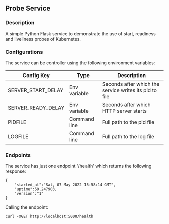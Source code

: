 ## Probe Service

### Description
A simple Python Flask service to demonstrate the use of start, 
readiness and liveliness probes of Kubernetes. 

### Configurations
The service can be controller using the following environment variables:

| Config Key   	        | Type   	    | Description   	| 
|---	                |---	        |---	            |
| SERVER_START_DELAY    | Env variable  | Seconds after which the service writes its pid to file|
| SERVER_READY_DELAY    | Env variable  | Seconds after which HTTP server starts   	            |
| PIDFILE               | Command line  | Full path to the pid file   	                        |
| LOGFILE               | Command line  | Full path to the log file  	                        |

### Endpoints
The service has just one endpoint '/health' which returns the following 
response:
```
{
    "started_at":"Sat, 07 May 2022 15:58:14 GMT",
    "uptime":59.247903,
    "version":"1"
}
```
Calling the endpoint:
```
curl -XGET http://localhost:5000/health
```
